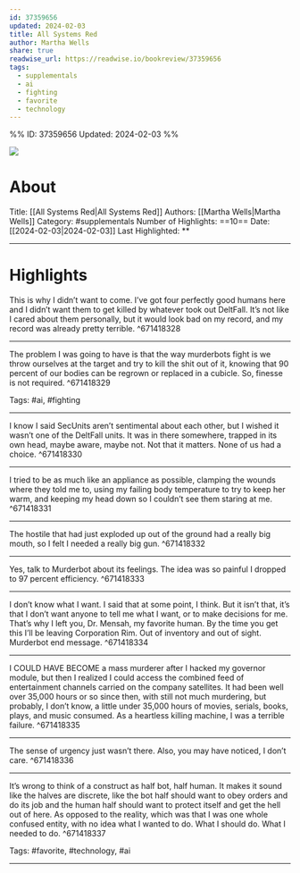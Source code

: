 ```yaml
---
id: 37359656
updated: 2024-02-03
title: All Systems Red
author: Martha Wells
share: true
readwise_url: https://readwise.io/bookreview/37359656
tags:
  - supplementals
  - ai
  - fighting
  - favorite
  - technology
---
```


%%
ID: 37359656
Updated: 2024-02-03
%%

![]( https://images-na.ssl-images-amazon.com/images/I/41dlXkDZjXL._SL500_.jpg)

# About
Title: [[All Systems Red|All Systems Red]]
Authors: [[Martha Wells|Martha Wells]]
Category: #supplementals
Number of Highlights: ==10==
Date: [[2024-02-03|2024-02-03]]
Last Highlighted: **

---

# Highlights

This is why I didn’t want to come. I’ve got four perfectly good humans here and I didn’t want them to get killed by whatever took out DeltFall. It’s not like I cared about them personally, but it would look bad on my record, and my record was already pretty terrible. ^671418328

---
The problem I was going to have is that the way murderbots fight is we throw ourselves at the target and try to kill the shit out of it, knowing that 90 percent of our bodies can be regrown or replaced in a cubicle. So, finesse is not required. ^671418329

Tags: #ai, #fighting

---
I know I said SecUnits aren’t sentimental about each other, but I wished it wasn’t one of the DeltFall units. It was in there somewhere, trapped in its own head, maybe aware, maybe not. Not that it matters. None of us had a choice. ^671418330

---
I tried to be as much like an appliance as possible, clamping the wounds where they told me to, using my failing body temperature to try to keep her warm, and keeping my head down so I couldn’t see them staring at me. ^671418331

---
The hostile that had just exploded up out of the ground had a really big mouth, so I felt I needed a really big gun. ^671418332

---
Yes, talk to Murderbot about its feelings. The idea was so painful I dropped to 97 percent efficiency. ^671418333

---
I don’t know what I want. I said that at some point, I think. But it isn’t that, it’s that I don’t want anyone to tell me what I want, or to make decisions for me. That’s why I left you, Dr. Mensah, my favorite human. By the time you get this I’ll be leaving Corporation Rim. Out of inventory and out of sight. Murderbot end message. ^671418334

---
I COULD HAVE BECOME a mass murderer after I hacked my governor module, but then I realized I could access the combined feed of entertainment channels carried on the company satellites. It had been well over 35,000 hours or so since then, with still not much murdering, but probably, I don’t know, a little under 35,000 hours of movies, serials, books, plays, and music consumed. As a heartless killing machine, I was a terrible failure. ^671418335

---
The sense of urgency just wasn’t there. Also, you may have noticed, I don’t care. ^671418336

---
It’s wrong to think of a construct as half bot, half human. It makes it sound like the halves are discrete, like the bot half should want to obey orders and do its job and the human half should want to protect itself and get the hell out of here. As opposed to the reality, which was that I was one whole confused entity, with no idea what I wanted to do. What I should do. What I needed to do. ^671418337

Tags: #favorite, #technology, #ai

---